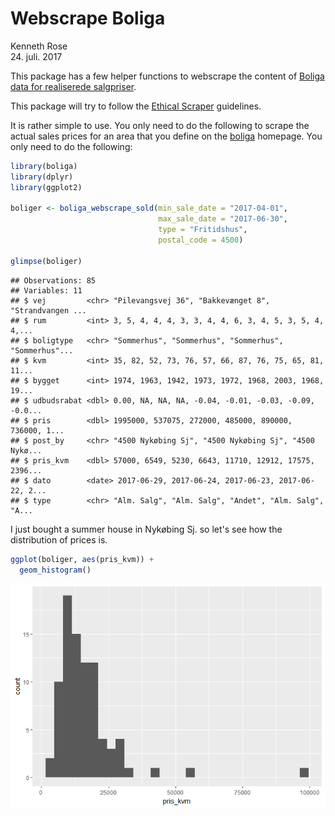 # Webscrape Boliga
Kenneth Rose  
24. juli. 2017  

This package has a few helper functions to webscrape the content of [Boliga data for realiserede salgpriser](https://www.boliga.dk/salg/).

This package will try to follow the [Ethical Scraper](https://medium.com/@jamesdensmore/ethics-in-web-scraping-b96b18136f01) guidelines.

It is rather simple to use. You only need to do the following to scrape the actual sales prices for an area that you define on the [boliga](https://www.boliga.dk) homepage. You only need to do the following:



```r
library(boliga)
library(dplyr)
library(ggplot2)

boliger <- boliga_webscrape_sold(min_sale_date = "2017-04-01", 
                                 max_sale_date = "2017-06-30", 
                                 type = "Fritidshus", 
                                 postal_code = 4500)

glimpse(boliger)
```

```
## Observations: 85
## Variables: 11
## $ vej         <chr> "Pilevangsvej 36", "Bakkevænget 8", "Strandvangen ...
## $ rum         <int> 3, 5, 4, 4, 4, 3, 3, 4, 4, 6, 3, 4, 5, 3, 5, 4, 4,...
## $ boligtype   <chr> "Sommerhus", "Sommerhus", "Sommerhus", "Sommerhus"...
## $ kvm         <int> 35, 82, 52, 73, 76, 57, 66, 87, 76, 75, 65, 81, 11...
## $ bygget      <int> 1974, 1963, 1942, 1973, 1972, 1968, 2003, 1968, 19...
## $ udbudsrabat <dbl> 0.00, NA, NA, NA, -0.04, -0.01, -0.03, -0.09, -0.0...
## $ pris        <dbl> 1995000, 537075, 272000, 485000, 890000, 736000, 1...
## $ post_by     <chr> "4500 Nykøbing Sj", "4500 Nykøbing Sj", "4500 Nykø...
## $ pris_kvm    <dbl> 57000, 6549, 5230, 6643, 11710, 12912, 17575, 2396...
## $ dato        <date> 2017-06-29, 2017-06-24, 2017-06-23, 2017-06-22, 2...
## $ type        <chr> "Alm. Salg", "Alm. Salg", "Andet", "Alm. Salg", "A...
```

I just bought a summer house in Nykøbing Sj. so let's see how the distribution of prices is.


```r
ggplot(boliger, aes(pris_kvm)) +
  geom_histogram()
```

![](README_files/figure-html/kvmplot-1.png)<!-- -->

